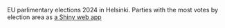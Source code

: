 EU parlimentary elections 2024 in Helsinki. Parties with the most votes by election area as [a Shiny web app](https://ttso.shinyapps.io/euvaalit2024)
